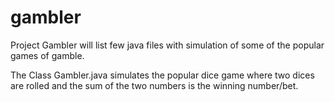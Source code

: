 # gambler
Project Gambler will list few java files with simulation of some of the popular games of gamble.

The Class Gambler.java simulates the popular dice game where two dices are rolled and the sum of the two numbers is the winning number/bet.

